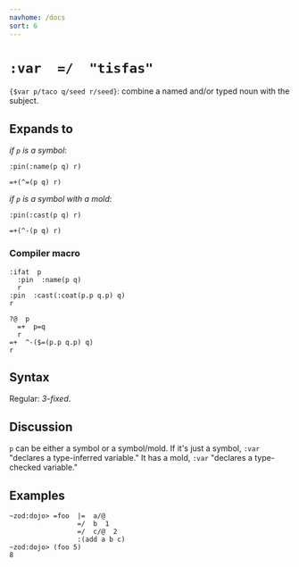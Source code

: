 ```yaml
---
navhome: /docs
sort: 6
---
```


# `:var  =/  "tisfas"` 

`{$var p/taco q/seed r/seed}`: combine a named and/or typed 
noun with the subject.

## Expands to

*if `p` is a symbol*:

```
:pin(:name(p q) r)
```

```
=+(^=(p q) r)
```

*if `p` is a symbol with a mold*:

```
:pin(:cast(p q) r)
```

```
=+(^-(p q) r)
```

### Compiler macro

```
:ifat  p
  :pin  :name(p q)
  r
:pin  :cast(:coat(p.p q.p) q)
r
```

```
?@  p
  =+  p=q
  r
=+  ^-($=(p.p q.p) q)
r
```

## Syntax

Regular: *3-fixed*.

## Discussion

`p` can be either a symbol or a symbol/mold.  If it's just a
symbol, `:var` "declares a type-inferred variable."  It has a
mold, `:var` "declares a type-checked variable."

## Examples

```
~zod:dojo> =foo  |=  a/@
                 =/  b  1
                 =/  c/@  2
                 :(add a b c)
~zod:dojo> (foo 5)
8
```

